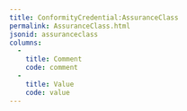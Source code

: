 ```yaml
---
title: ConformityCredential:AssuranceClass
permalink: AssuranceClass.html
jsonid: assuranceclass
columns:
  - 
    title: Comment
    code: comment
  - 
    title: Value
    code: value
---
```


